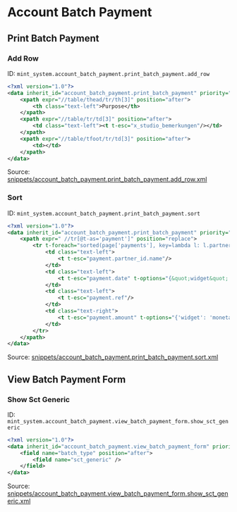# Account Batch Payment
## Print Batch Payment  
### Add Row  
ID: `mint_system.account_batch_payment.print_batch_payment.add_row`  
```xml
<?xml version="1.0"?>
<data inherit_id="account_batch_payment.print_batch_payment" priority="50">
    <xpath expr="//table/thead/tr/th[3]" position="after">
        <th class="text-left">Purpose</th>
    </xpath>
    <xpath expr="//table/tr/td[3]" position="after">
        <td class="text-left"><t t-esc="x_studio_bemerkungen"/></td>
    </xpath>
    <xpath expr="//table/tfoot/tr/td[3]" position="after">
        <td></td>
    </xpath>
</data>
```
Source: [snippets/account_batch_payment.print_batch_payment.add_row.xml](https://github.com/Mint-System/Odoo-Build/tree/16.0/snippets/account_batch_payment.print_batch_payment.add_row.xml)

### Sort  
ID: `mint_system.account_batch_payment.print_batch_payment.sort`  
```xml
<?xml version="1.0"?>
<data inherit_id="account_batch_payment.print_batch_payment" priority="50">
    <xpath expr=" //tr[@t-as='payment']" position="replace">
        <tr t-foreach="sorted(page['payments'], key=lambda l: l.partner_id.name)" t-as="payment">
            <td class="text-left">
                <t t-esc="payment.partner_id.name"/>
            </td>
            <td class="text-left">
                <t t-esc="payment.date" t-options="{&quot;widget&quot;: &quot;date&quot;}"/>
            </td>
            <td class="text-left">
                <t t-esc="payment.ref"/>
            </td>
            <td class="text-right">
                <t t-esc="payment.amount" t-options="{'widget': 'monetary', 'display_currency': payment.currency_id}"/>
            </td>
        </tr>
    </xpath>
</data>
```
Source: [snippets/account_batch_payment.print_batch_payment.sort.xml](https://github.com/Mint-System/Odoo-Build/tree/16.0/snippets/account_batch_payment.print_batch_payment.sort.xml)

## View Batch Payment Form  
### Show Sct Generic  
ID: `mint_system.account_batch_payment.view_batch_payment_form.show_sct_generic`  
```xml
<?xml version="1.0"?>
<data inherit_id="account_batch_payment.view_batch_payment_form" priority="50">
    <field name="batch_type" position="after">
        <field name="sct_generic" />
    </field>
</data>

```
Source: [snippets/account_batch_payment.view_batch_payment_form.show_sct_generic.xml](https://github.com/Mint-System/Odoo-Build/tree/16.0/snippets/account_batch_payment.view_batch_payment_form.show_sct_generic.xml)


